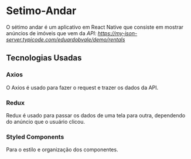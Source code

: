 # Setimo-Andar
  O sétimo andar é um aplicativo em React Native que consiste em mostrar anúncios de imóveis
que vem da _API: https://my-json-server.typicode.com/eduardobvale/demo/rentals_

## Tecnologias Usadas
### Axios
  O Axios é usado para fazer o request e trazer os dados da API.
  
### Redux
  Redux é usado para passar os dados de uma tela para outra, dependendo do anúncio que o usuário clicou.
  
### Styled Components
  Para o estilo e organização dos componentes.

